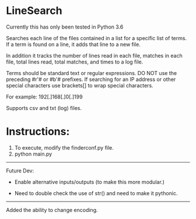 # LineSearch 

Currently this has only been tested in Python 3.6

Searches each line of the files contained in a list for a specific list of terms.  If a term is found on a line, it adds that line to a new file.

In addition it tracks the number of lines read in each file, matches in each file, total lines read, total matches, and times to a log file.

Terms should be standard text or regular expressions.  DO NOT use the preceding #r'# or #b'# prefixes.  If searching for an IP address or other special characters use brackets[] to wrap special characters.

For example: 192[.]168[.]0[.]199

Supports csv and txt (log) files.

# Instructions:

1. To execute, modify the finderconf.py file.
2. python main.py

-----

Future Dev:

* Enable alternative inputs/outputs (to make this more modular.)

* Need to double check the use of str() and need to make it pythonic.
 
-----

Added the ability to change encoding.


